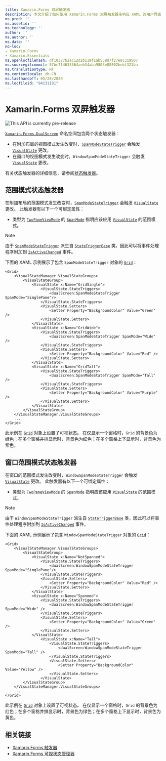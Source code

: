 ```yaml
---
title: Xamarin.Forms 双屏触发器
description: 本文介绍了如何使用 Xamarin.Forms 双屏触发器来响应 XAML 的用户界面更改。
ms.prod: ''
ms.assetid: ''
ms.technology: ''
author: ''
ms.author: ''
ms.date: ''
no-loc:
- Xamarin.Forms
- Xamarin.Essentials
ms.openlocfilehash: df10327b2ac12d2b119f1ab558d7f27e8c319507
ms.sourcegitcommit: 57bc714633364aeb34aba9803e88802bebf321ba
ms.translationtype: HT
ms.contentlocale: zh-CN
ms.lasthandoff: 05/28/2020
ms.locfileid: "84131191"
---
```

# <a name="xamarinforms-dual-screen-triggers"></a>Xamarin.Forms 双屏触发器

![](~/media/shared/preview.png "This API is currently pre-release")

[`Xamarin.Forms.DualScreen`](xref:Xamarin.Forms.DualScreen) 命名空间包含两个状态触发器：

- 在附加布局的视图模式发生改变时，[`SpanModeStateTrigger`](xref:Xamarin.Forms.DualScreen.SpanModeStateTrigger) 会触发 [`VisualState`](xref:Xamarin.Forms.VisualState) 更改。
- 在窗口的视图模式发生改变时，`WindowSpanModeStateTrigger` 会触发 [`VisualState`](xref:Xamarin.Forms.VisualState) 更改。

有关状态触发器的详细信息，请参阅[状态触发器](~/xamarin-forms/app-fundamentals/triggers.md#state-triggers)。

## <a name="span-mode-state-trigger"></a>范围模式状态触发器

在附加布局的范围模式发生改变时，[`SpanModeStateTrigger`](xref:Xamarin.Forms.DualScreen.SpanModeStateTrigger) 会触发 [`VisualState`](xref:Xamarin.Forms.VisualState) 更改。 此触发器有以下一个可绑定属性：

- 类型为 [`TwoPaneViewMode`](xref:Xamarin.Forms.DualScreen.SpanModeStateTrigger.SpanMode) 的 [`SpanMode`](xref:Xamarin.Forms.DualScreen.SpanModeStateTrigger.SpanMode) 指明应该应用 [`VisualState`](xref:Xamarin.Forms.VisualState) 的范围模式。

> [!NOTE]
> 由于 [`SpanModeStateTrigger`](xref:Xamarin.Forms.DualScreen.SpanModeStateTrigger) 派生自 [`StateTriggerBase`](xref:Xamarin.Forms.StateTriggerBase) 类，因此可以将事件处理程序附加到 [`IsActiveChanged`](xref:Xamarin.Forms.StateTriggerBase.IsActiveChanged) 事件。

下面的 XAML 示例展示了包含 `SpanModeStateTrigger` 对象的 [`Grid`](xref:Xamarin.Forms.Grid)：

```xaml
<Grid>
    <VisualStateManager.VisualStateGroups>
        <VisualStateGroup>
            <VisualState x:Name="GridSingle">
                <VisualState.StateTriggers>
                    <dualScreen:SpanModeStateTrigger SpanMode="SinglePane"/>
                </VisualState.StateTriggers>
                <VisualState.Setters>
                    <Setter Property="BackgroundColor" Value="Green" />
                </VisualState.Setters>
            </VisualState>
            <VisualState x:Name="GridWide">
                <VisualState.StateTriggers>
                    <dualScreen:SpanModeStateTrigger SpanMode="Wide" />
                </VisualState.StateTriggers>
                <VisualState.Setters>
                    <Setter Property="BackgroundColor" Value="Red" />
                </VisualState.Setters>
            </VisualState>
            <VisualState x:Name="GridTall">
                <VisualState.StateTriggers>
                    <dualScreen:SpanModeStateTrigger SpanMode="Tall" />
                </VisualState.StateTriggers>
                <VisualState.Setters>
                    <Setter Property="BackgroundColor" Value="Purple" />
                </VisualState.Setters>
            </VisualState>
        </VisualStateGroup>
    </VisualStateManager.VisualStateGroups>
    ...
</Grid>
```

此示例在 [`Grid`](xref:Xamarin.Forms.Grid) 对象上设置了可视状态。 在仅显示一个窗格时，`Grid` 的背景色为绿色；在多个窗格并排显示时，背景色为红色；在多个窗格上下显示时，背景色为紫色。

## <a name="window-span-mode-state-trigger"></a>窗口范围模式状态触发器

在窗口的范围模式发生改变时，`WindowSpanModeStateTrigger` 会触发 [`VisualState`](xref:Xamarin.Forms.VisualState) 更改。 此触发器有以下一个可绑定属性：

- 类型为 [`TwoPaneViewMode`](xref:Xamarin.Forms.DualScreen.SpanModeStateTrigger.SpanMode) 的 [`SpanMode`](xref:Xamarin.Forms.DualScreen.SpanModeStateTrigger.SpanMode) 指明应该应用 [`VisualState`](xref:Xamarin.Forms.VisualState) 的范围模式。

> [!NOTE]
> 由于 `WindowSpanModeStateTrigger` 派生自 [`StateTriggerBase`](xref:Xamarin.Forms.StateTriggerBase) 类，因此可以将事件处理程序附加到 [`IsActiveChanged`](xref:Xamarin.Forms.StateTriggerBase.IsActiveChanged) 事件。

下面的 XAML 示例展示了包含 `WindowSpanModeStateTrigger` 对象的 [`Grid`](xref:Xamarin.Forms.Grid)：

```xaml
<Grid>
    <VisualStateManager.VisualStateGroups>
        <VisualStateGroup>
            <VisualState x:Name="NotSpanned">
                <VisualState.StateTriggers>
                    <dualScreen:WindowSpanModeStateTrigger SpanMode="SinglePane"/>
                </VisualState.StateTriggers>
                <VisualState.Setters>
                    <Setter Property="BackgroundColor" Value="Red" />
                </VisualState.Setters>
            </VisualState>
            <VisualState x:Name="Spanned">
                <VisualState.StateTriggers>
                    <dualScreen:WindowSpanModeStateTrigger SpanMode="Wide" />
                </VisualState.StateTriggers>
                <VisualState.Setters>
                    <Setter Property="BackgroundColor" Value="Green" />
                </VisualState.Setters>
            </VisualState>
                <VisualState x:Name="Tall">
                    <VisualState.StateTriggers>
                        <dualScreen:WindowSpanModeStateTrigger SpanMode="Tall" />
                    </VisualState.StateTriggers>
                    <VisualState.Setters>
                        <Setter Property="BackgroundColor" Value="Yellow" />
                    </VisualState.Setters>
                </VisualState>
        </VisualStateGroup>
    </VisualStateManager.VisualStateGroups>
    ...
</Grid>    
```

此示例在 [`Grid`](xref:Xamarin.Forms.Grid) 对象上设置了可视状态。 在仅显示一个窗格时，`Grid` 的背景色为红色；在多个窗格并排显示时，背景色为绿色；在多个窗格上下显示时，背景色为黄色。

## <a name="related-links"></a>相关链接

- [Xamarin.Forms 触发器](~/xamarin-forms/app-fundamentals/triggers.md)
- [Xamarin.Forms 可视状态管理器](~/xamarin-forms/user-interface/visual-state-manager.md)
